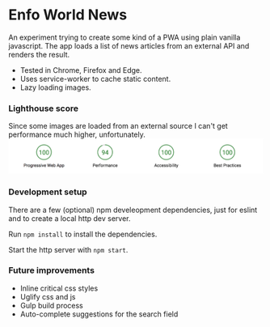# Enfo World News
An experiment trying to create some kind of a PWA using plain vanilla javascript. The app loads a list of news articles
from an external API and renders the result.

* Tested in Chrome, Firefox and Edge.
* Uses service-worker to cache static content.
* Lazy loading images.

### Lighthouse score
Since some images are loaded from an external source I can't get performance much higher, unfortunately.  
![Light house score 100, 94, 100, 100](lighthouse_score.png "Light house score 100, 94, 100, 100")

### Development setup
There are a few (optional) npm develeopment dependencies, just for eslint and to create a local http dev server. 

Run `npm install` to install the dependencies.

Start the http server with `npm start`.

### Future improvements
* Inline critical css styles
* Uglify css and js
* Gulp build process
* Auto-complete suggestions for the search field